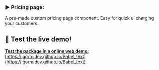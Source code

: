 ### ▶️ Pricing page:
A pre-made custom pricing page component. Easy for quick ui charging your customers.

## 🌟 Test the live demo!
<b>[Test the package in a online web demo:](https://igormidev.github.io/Babel_text)</b><br>
[https://igormidev.github.io/Babel_text](https://igormidev.github.io/Babel_text)

